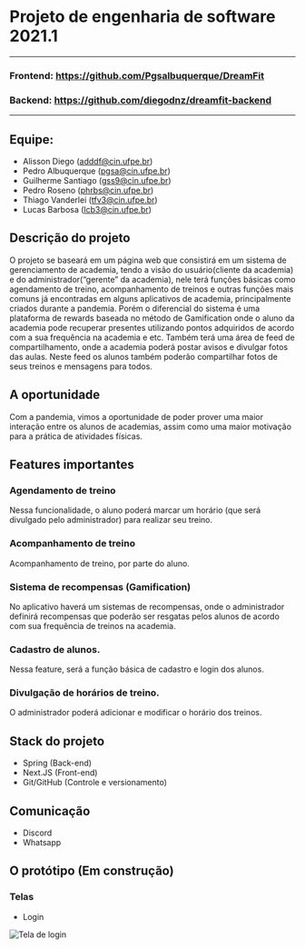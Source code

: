 # Projeto de engenharia de software 2021.1
-------
### Frontend: https://github.com/Pgsalbuquerque/DreamFit
### Backend: https://github.com/diegodnz/dreamfit-backend
-------
## Equipe:
- Alisson Diego (adddf@cin.ufpe.br)
- Pedro Albuquerque (pgsa@cin.ufpe.br)
- Guilherme Santiago (gss9@cin.ufpe.br)
- Pedro Roseno (phrbs@cin.ufpe.br)
- Thiago Vanderlei (tfv3@cin.ufpe.br)
- Lucas Barbosa (lcb3@cin.ufpe.br)

## Descrição do projeto

 O projeto se baseará em um página web que consistirá em um sistema de gerenciamento de academia, tendo a visão do usuário(cliente da academia) e do administrador(“gerente” da academia), nele terá funções básicas como agendamento de treino, acompanhamento de treinos e outras funções mais comuns já encontradas em alguns aplicativos de academia, principalmente criados durante a pandemia. Porém o diferencial do sistema é uma plataforma de rewards baseada no método de Gamification onde o aluno da academia pode recuperar presentes utilizando pontos adquiridos de acordo com a sua frequência na academia e etc. Também terá uma área de feed de compartilhamento, onde a academia poderá postar avisos e divulgar fotos das aulas. Neste feed os alunos também poderão compartilhar fotos de seus treinos e mensagens para todos.
 
## A oportunidade
 
 Com a pandemia, vimos a oportunidade de poder prover uma maior interação entre os alunos de academias, assim como uma maior motivação para a prática de atividades físicas.
 
## Features importantes

### Agendamento de treino
  Nessa funcionalidade, o aluno poderá marcar um horário (que será divulgado pelo administrador) para realizar seu treino.
### Acompanhamento de treino
  Acompanhamento de treino, por parte do aluno.
### Sistema de recompensas (Gamification)
  No aplicativo haverá um sistemas de recompensas, onde o administrador definirá recompensas que poderão ser resgatas pelos alunos de acordo com sua frequência de treinos na academia.
### Cadastro de alunos.
  Nessa feature, será a função básica de cadastro e login dos alunos.
### Divulgação de horários de treino.
  O administrador poderá adicionar e modificar o horário dos treinos.

## Stack do projeto

- Spring (Back-end)
- Next.JS (Front-end)
- Git/GitHub (Controle e versionamento)

## Comunicação

- Discord
- Whatsapp

## O protótipo (Em construção)

### Telas

- Login
<img src="https://imgur.com/onHPhS2" alt="Tela de login">


